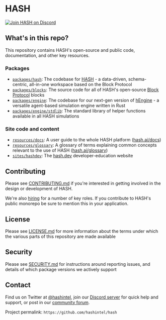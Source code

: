 # HASH

<a href="https://hash.ai/discord?utm_medium=organic&utm_source=github_readme_hash-repo_root"><img src="https://img.shields.io/discord/840573247803097118" alt="Join HASH on Discord" /></a>

## What's in this repo?

This repository contains HASH's open-source and public code, documentation, and other key resources.

### Packages
- [`packages/hash`](packages/hash): The codebase for [HASH](https://hash.ai/platform/hash) - a data-driven, schema-centric, all-in-one workspace based on the Block Protocol
- [`packages/blocks`](packages/blocks): The source code for all of HASH's open-source [Block Protocol](https://github.com/blockprotocol/blockprotocol) blocks
- [`packages/engine`](packages/engine): The codebase for our next-gen version of [hEngine](https://hash.ai/platform/engine) - a versatile agent-based simulation engine written in Rust
- [`packages/engine/stdlib`](packages/engine/stdlib): The standard library of helper functions available in all HASH simulations

### Site code and content
- [`resources/docs`](resources/docs): A user guide to the whole HASH platform ([hash.ai/docs](https://hash.ai/docs))
- [`resources/glossary`](resources/glossary): A glossary of terms explaining common concepts relevant to the use of HASH ([hash.ai/glossary](https://hash.ai/glossary))
- [`sites/hashdev`](sites/hashdev): The [hash.dev](https://hash.dev/) developer-education website

## Contributing

Please see [CONTRIBUTING.md](CONTRIBUTING.md) if you're interested in getting involved in the design or development of HASH.

We're also [hiring](https://hash.ai/careers) for a number of key roles. If you contribute to HASH's public monorepo be sure to mention this in your application.

## License

Please see [LICENSE.md](LICENSE.md) for more information about the terms under which the various parts of this repository are made available

## Security

Please see [SECURITY.md](SECURITY.md) for instructions around reporting issues, and details of which package versions we actively support

## Contact

Find us on Twitter at [@hashintel](https://twitter.com/hashintel), join our [Discord server](https://hash.ai/discord) for quick help and support, or post in our [community forum](https://hash.community/).

Project permalink: `https://github.com/hashintel/hash`
